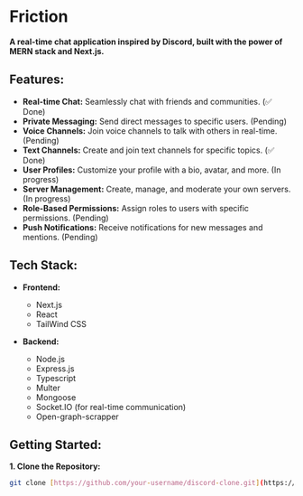 # Friction

**A real-time chat application inspired by Discord, built with the power of MERN stack and Next.js.**

## Features:

* **Real-time Chat:** Seamlessly chat with friends and communities. (✅ Done)
* **Private Messaging:** Send direct messages to specific users. (Pending)
* **Voice Channels:** Join voice channels to talk with others in real-time. (Pending)
* **Text Channels:** Create and join text channels for specific topics. (✅ Done)
* **User Profiles:** Customize your profile with a bio, avatar, and more. (In progress)
* **Server Management:** Create, manage, and moderate your own servers. (In progress)
* **Role-Based Permissions:** Assign roles to users with specific permissions. (Pending)
* **Push Notifications:** Receive notifications for new messages and mentions. (Pending)

## Tech Stack:

* **Frontend:**
  - Next.js
  - React
  - TailWind CSS

* **Backend:**
  - Node.js
  - Express.js
  - Typescript
  - Multer
  - Mongoose
  - Socket.IO (for real-time communication)
  - Open-graph-scrapper

## Getting Started:

**1. Clone the Repository:**

```bash
git clone [https://github.com/your-username/discord-clone.git](https://github.com/your-username/discord-clone.git)